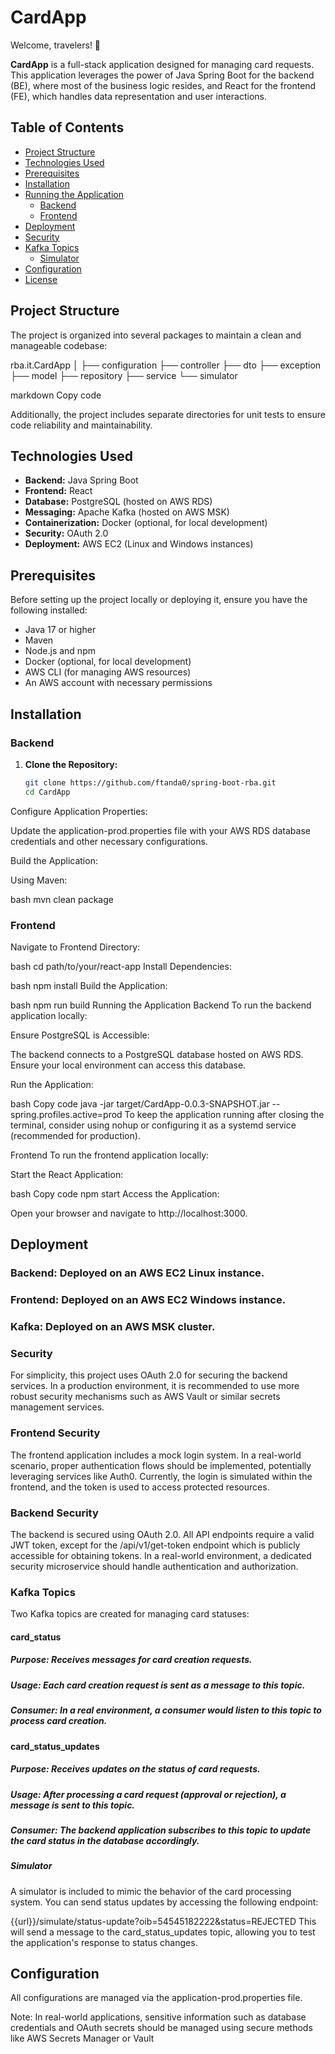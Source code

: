 # CardApp

Welcome, travelers! 🎉

**CardApp** is a full-stack application designed for managing card requests. This application leverages the power of Java Spring Boot for the backend (BE), where most of the business logic resides, and React for the frontend (FE), which handles data representation and user interactions.

## Table of Contents

- [Project Structure](#project-structure)
- [Technologies Used](#technologies-used)
- [Prerequisites](#prerequisites)
- [Installation](#installation)
- [Running the Application](#running-the-application)
  - [Backend](#backend)
  - [Frontend](#frontend)
- [Deployment](#deployment)
- [Security](#security)
- [Kafka Topics](#kafka-topics)
  - [Simulator](#simulator)
- [Configuration](#configuration)
- [License](#license)

## Project Structure

The project is organized into several packages to maintain a clean and manageable codebase:

rba.it.CardApp │ ├── configuration ├── controller ├── dto ├── exception ├── model ├── repository ├── service └── simulator

markdown
Copy code

Additionally, the project includes separate directories for unit tests to ensure code reliability and maintainability.

## Technologies Used

- **Backend:** Java Spring Boot
- **Frontend:** React
- **Database:** PostgreSQL (hosted on AWS RDS)
- **Messaging:** Apache Kafka (hosted on AWS MSK)
- **Containerization:** Docker (optional, for local development)
- **Security:** OAuth 2.0
- **Deployment:** AWS EC2 (Linux and Windows instances)

## Prerequisites

Before setting up the project locally or deploying it, ensure you have the following installed:

- Java 17 or higher
- Maven
- Node.js and npm
- Docker (optional, for local development)
- AWS CLI (for managing AWS resources)
- An AWS account with necessary permissions

## Installation

### Backend

1. **Clone the Repository:**

   ```bash
   git clone https://github.com/ftanda0/spring-boot-rba.git
   cd CardApp
Configure Application Properties:

Update the application-prod.properties file with your AWS RDS database credentials and other necessary configurations.

Build the Application:

Using Maven:

bash
mvn clean package
### Frontend
Navigate to Frontend Directory:

bash
cd path/to/your/react-app
Install Dependencies:

bash
npm install
Build the Application:

bash
npm run build
Running the Application
Backend
To run the backend application locally:

Ensure PostgreSQL is Accessible:

The backend connects to a PostgreSQL database hosted on AWS RDS. Ensure your local environment can access this database.

Run the Application:

bash
Copy code
java -jar target/CardApp-0.0.3-SNAPSHOT.jar --spring.profiles.active=prod
To keep the application running after closing the terminal, consider using nohup or configuring it as a systemd service (recommended for production).

Frontend
To run the frontend application locally:

Start the React Application:

bash
Copy code
npm start
Access the Application:

Open your browser and navigate to http://localhost:3000.

## Deployment
### Backend: Deployed on an AWS EC2 Linux instance.
### Frontend: Deployed on an AWS EC2 Windows instance.
### Kafka: Deployed on an AWS MSK cluster.
### Security
For simplicity, this project uses OAuth 2.0 for securing the backend services. In a production environment, it is recommended to use more robust security mechanisms such as AWS Vault or similar secrets management services.

### Frontend Security
The frontend application includes a mock login system. In a real-world scenario, proper authentication flows should be implemented, potentially leveraging services like Auth0. Currently, the login is simulated within the frontend, and the token is used to access protected resources.

### Backend Security
The backend is secured using OAuth 2.0. All API endpoints require a valid JWT token, except for the /api/v1/get-token endpoint which is publicly accessible for obtaining tokens. In a real-world environment, a dedicated security microservice should handle authentication and authorization.

### Kafka Topics
Two Kafka topics are created for managing card statuses:

#### card_status

##### Purpose: Receives messages for card creation requests.
##### Usage: Each card creation request is sent as a message to this topic.
##### Consumer: In a real environment, a consumer would listen to this topic to process card creation.
#### card_status_updates

##### Purpose: Receives updates on the status of card requests.
##### Usage: After processing a card request (approval or rejection), a message is sent to this topic.
##### Consumer: The backend application subscribes to this topic to update the card status in the database accordingly.
##### Simulator
A simulator is included to mimic the behavior of the card processing system. You can send status updates by accessing the following endpoint:

{{url}}/simulate/status-update?oib=54545182222&status=REJECTED
This will send a message to the card_status_updates topic, allowing you to test the application's response to status changes.

## Configuration
All configurations are managed via the application-prod.properties file.


Note: In real-world applications, sensitive information such as database credentials and OAuth secrets should be managed using secure methods like AWS Secrets Manager or Vault
